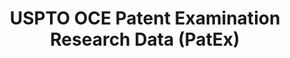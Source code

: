 ---
layout: default
bigquery: https://console.cloud.google.com/bigquery?p=patents-public-data&d=uspto_oce_pair&page=dataset
citation: 'Graham, S. Marco, A., and Miller, A. (2015). “The USPTO Patent Examination
  Research Dataset: A Window on the Process of Patent Examination.”'
contributors: Graham, S. Marco, A., Miller, A.
cost: None
description: The latest version of PatEx (referred to below as the 2020 release) contains
  detailed information on nearly 11.9 million publicly-viewable provisional and non-provisional
  patent applications to the USPTO and over 4.6 million Patent Cooperation Treaty
  (PCT) applications. It is based on data that OCE downloaded from the Patent Examination
  Data System (PEDS) in April, 2021. The PEDS data are sourced from Public PAIR. The
  first time that OCE used PEDS as the basis of PatEx was for the 2019 release. We
  took the PEDS data and organized it into the familiar PatEx data files, which are
  based on the organization of the Public PAIR portal. The data files include information
  on each application’s characteristics, prosecution history, continuation history,
  claims of foreign priority, patent term adjustment history, publication history,
  and correspondence address information.
documentation: 'For the 2019 and later releases, new technical documentation is available
  https://www.uspto.gov/sites/default/files/documents/PatEx-2019-Technical-Doc.pdf


  A document describing the 2014-2017 data sets is available and can be cited as:
  Graham, Stuart J.H. and Marco, Alan C. and Miller, Richard, The USPTO Patent Examination
  Research Dataset: A Window on the Process of Patent Examination (November 30, 2015).
  Available at SSRN: https://ssrn.com/abstract=2702637.'
last_edit: Mon, 04 Apr 2022 19:06:22 GMT
location: https://www.uspto.gov/ip-policy/economic-research/research-datasets/patent-examination-research-dataset-public-pair
maintained_by: EconomicsData@uspto.gov
related_publications: https://ssrn.com/abstract=29956744, https://ssrn.com/abstract=2702637
schema_fields: '[''inventor_name_last'', ''invention_subject_matter'', ''parent_country_code'',
  ''inventor_country_code'', ''appl_status_date'', ''inventor_rank'', ''parent_application_number'',
  ''parent_country'', ''invention_title'', ''examiner_name_first'', ''inventor_country_name'',
  ''filing_date'', ''uspc_class'', ''confirm_number'', ''disposal_type'', ''patent_number'',
  ''foreign_parent_id'', ''inventor_name_first'', ''correspondence_city'', ''correspondence_name_line_1'',
  ''customer_number'', ''patent_issue_date'', ''correspondence_region_code'', ''correspondence_region_name'',
  ''atty_docket_number'', ''status_code'', ''correspondence_street_line_2'', ''child_filing_date'',
  ''continuation_type'', ''status_description'', ''event_code'', ''inventor_region_code'',
  ''foreign_parent_date'', ''file_location_date'', ''inventor_name_middle'', ''examiner_name_last'',
  ''correspondence_street_line_1'', ''inventor_address_type'', ''examiner_art_unit'',
  ''correspondence_country_code'', ''child_application_number'', ''wipo_pub_number'',
  ''recorded_date'', ''small_entity_indicator'', ''abandon_date'', ''aia_first_to_file'',
  ''sequence_number'', ''appl_status_code'', ''application_type'', ''application_number_pair'',
  ''examiner_name_middle'', ''event_description'', ''examiner_id'', ''correspondence_country_name'',
  ''correspondence_postal_code'', ''application_number'', ''file_location'', ''correspondence_name_line_2'',
  ''earliest_pgpub_date'', ''parent_filing_date'', ''uspc_subclass'', ''earliest_pgpub_number'',
  ''wipo_pub_date'']'
shortname: patex
tags:
- patents
- legal
- history
terms_of_use: 'USPTO’s online databases are not designed or intended to be a source
  for bulk downloads of USPTO data when accessed through the website’s interfaces.
  Individuals, companies, IP addresses, or blocks of IP addresses who, in effect,
  deny or decrease service by generating unusually high numbers of database accesses
  (searches, pages, or hits), whether generated manually or in an automated fashion,
  may be denied access to USPTO servers without notice.


  Bulk data products may be separately obtained from the USPTO, either for free or
  at the cost of dissemination. For details, see information on Electronic Bulk Data
  Products: https://www.uspto.gov/learning-and-resources/electronic-bulk-data-products'
title: USPTO OCE Patent Examination Research Data (PatEx)
uuid: 4342caa7-23af-420c-b2f6-6088f133df6a
---